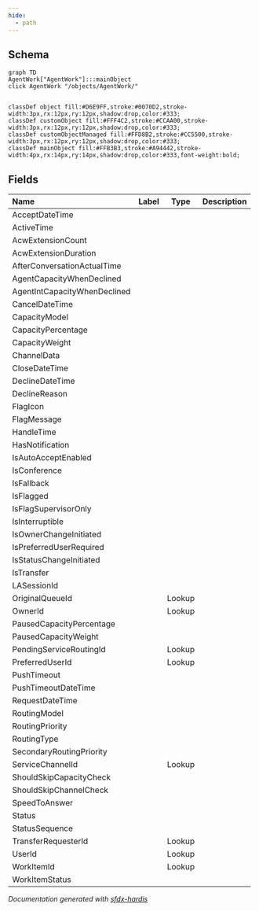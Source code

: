 ```yaml
---
hide:
  - path
---
```



## Schema

```mermaid
graph TD
AgentWork["AgentWork"]:::mainObject
click AgentWork "/objects/AgentWork/"


classDef object fill:#D6E9FF,stroke:#0070D2,stroke-width:3px,rx:12px,ry:12px,shadow:drop,color:#333;
classDef customObject fill:#FFF4C2,stroke:#CCAA00,stroke-width:3px,rx:12px,ry:12px,shadow:drop,color:#333;
classDef customObjectManaged fill:#FFD8B2,stroke:#CC5500,stroke-width:3px,rx:12px,ry:12px,shadow:drop,color:#333;
classDef mainObject fill:#FFB3B3,stroke:#A94442,stroke-width:4px,rx:14px,ry:14px,shadow:drop,color:#333,font-weight:bold;

```


<!-- Object description -->

## Fields

| Name      | Label | Type | Description |
| :-------- | :---- | :--: | :---------- | 
| AcceptDateTime |  |  | <!-- --> |
| ActiveTime |  |  | <!-- --> |
| AcwExtensionCount |  |  | <!-- --> |
| AcwExtensionDuration |  |  | <!-- --> |
| AfterConversationActualTime |  |  | <!-- --> |
| AgentCapacityWhenDeclined |  |  | <!-- --> |
| AgentIntCapacityWhenDeclined |  |  | <!-- --> |
| CancelDateTime |  |  | <!-- --> |
| CapacityModel |  |  | <!-- --> |
| CapacityPercentage |  |  | <!-- --> |
| CapacityWeight |  |  | <!-- --> |
| ChannelData |  |  | <!-- --> |
| CloseDateTime |  |  | <!-- --> |
| DeclineDateTime |  |  | <!-- --> |
| DeclineReason |  |  | <!-- --> |
| FlagIcon |  |  | <!-- --> |
| FlagMessage |  |  | <!-- --> |
| HandleTime |  |  | <!-- --> |
| HasNotification |  |  | <!-- --> |
| IsAutoAcceptEnabled |  |  | <!-- --> |
| IsConference |  |  | <!-- --> |
| IsFallback |  |  | <!-- --> |
| IsFlagged |  |  | <!-- --> |
| IsFlagSupervisorOnly |  |  | <!-- --> |
| IsInterruptible |  |  | <!-- --> |
| IsOwnerChangeInitiated |  |  | <!-- --> |
| IsPreferredUserRequired |  |  | <!-- --> |
| IsStatusChangeInitiated |  |  | <!-- --> |
| IsTransfer |  |  | <!-- --> |
| LASessionId |  |  | <!-- --> |
| OriginalQueueId |  | Lookup | <!-- --> |
| OwnerId |  | Lookup | <!-- --> |
| PausedCapacityPercentage |  |  | <!-- --> |
| PausedCapacityWeight |  |  | <!-- --> |
| PendingServiceRoutingId |  | Lookup | <!-- --> |
| PreferredUserId |  | Lookup | <!-- --> |
| PushTimeout |  |  | <!-- --> |
| PushTimeoutDateTime |  |  | <!-- --> |
| RequestDateTime |  |  | <!-- --> |
| RoutingModel |  |  | <!-- --> |
| RoutingPriority |  |  | <!-- --> |
| RoutingType |  |  | <!-- --> |
| SecondaryRoutingPriority |  |  | <!-- --> |
| ServiceChannelId |  | Lookup | <!-- --> |
| ShouldSkipCapacityCheck |  |  | <!-- --> |
| ShouldSkipChannelCheck |  |  | <!-- --> |
| SpeedToAnswer |  |  | <!-- --> |
| Status |  |  | <!-- --> |
| StatusSequence |  |  | <!-- --> |
| TransferRequesterId |  | Lookup | <!-- --> |
| UserId |  | Lookup | <!-- --> |
| WorkItemId |  | Lookup | <!-- --> |
| WorkItemStatus |  |  | <!-- --> |








_Documentation generated with [sfdx-hardis](https://sfdx-hardis.cloudity.com)_
